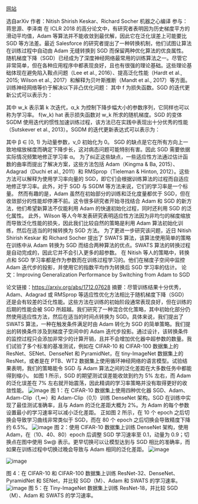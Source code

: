 [网站](https://mbd.baidu.com/newspage/data/landingsuper?context=%7B"nid"%3A"news_10049770018685133327"%7D&n_type=0&p_from=1)

选自arXiv
作者：Nitish Shirish Keskar、Richard Socher
机器之心编译
参与：蒋思源、李泽南
在 ICLR 2018 的高分论文中，有研究者表明因为历史梯度平方的滑动平均值，Adam 等算法并不能收敛到最优解，因此它在泛化误差上可能要比 SGD 等方法差。最近 Salesforce 的研究者提出了一种转换机制，他们试图让算法在训练过程中自动由 Adam 无缝转换到 SGD 而保留两种优化算法的优良属性。
随机梯度下降（SGD）已经成为了深度神经网络最常用的训练算法之一。尽管它非常简单，但在各种应用程序中都表现良好，且也有很强的理论基础。这些理论基础体现在避免陷入鞍点问题（Lee et al., 2016）、提高泛化性能（Hardt et al., 2015; Wilson et al., 2017）和解释为贝叶斯推断（Mandt et al., 2017）等方面。
训练神经网络等价于解决以下非凸优化问题：
其中 f 为损失函数。SGD 的迭代更新公式可以表示为：

其中 w_k 表示第 k 次迭代，α_k 为控制下降步幅大小的参数序列，它同样也可以称为学习率。 f(w_k) hat 表示损失函数对 w_k 所求的随机梯度。SGD 的变体 SGDM 使用迭代的惯性加速训练过程，该方法已在实践中表现出十分优秀的性能（Sutskever et al., 2013）。SGDM 的迭代更新表达式可以表示为：

其中 β ∈ [0, 1) 为动量参数，v_0 初始化为 0。
SGD 的缺点是它在所有方向上一致地缩放梯度而确定下降步长，这对病态问题可能特别有害。因此 SGD 需要依据实际情况频繁地修正学习率 α。
为了纠正这些缺点，一些适应性方法通过估计函数的曲率而提出了解决方案，这些方法包括 Adam（Kingma &amp; Ba, 2015）、Adagrad（Duchi et al., 2011）和 RMSprop（Tieleman &amp; Hinton, 2012）。这些方法可以解释为使用学习率向量的 SGD，即它们会根据训练算法的过程而自适应地修正学习率。此外，对于 SGD 与 SGDM 等方法来说，它们的学习率是一个标量。
然而有趣的是，Adam 虽然在初始部分的训练和泛化度量都优于 SGD，但在收敛部分的性能却停滞不前。这令很多研究者开始寻找结合 Adam 和 SGD 的新方法，他们希望新算法不仅能利用 Adam 的快速初始化过程，同时还利用 SGD 的泛化属性。
此外，Wilson 等人今年发表研究表明适应性方法因为非均匀的梯度缩放而导致泛化性能的损失，因此我们比较自然的策略是利用 Adam 算法初始化训练，然后在适当的时候转换为 SGD 方法。
为了更进一步研究该问题，近日 Nitish Shirish Keskar 和 Richard Socher 提出了 SWATS 算法，该算法使用简单的策略在训练中从 Adam 转换为 SGD 而结合两种算法的优点。SWATS 算法的转换过程是自动完成的，因此它并不会引入更多的超参数。
在 Nitish 等人的策略中，转换点和 SGD 学习率都是作为参数而在训练过程学习的。他们在梯度子空间中监控 Adam 迭代步的投影，并使用它的指数平均作为转换后 SGD 学习率的估计。
论文：Improving Generalization Performance by Switching from Adam to SGD

论文链接：https://arxiv.org/abs/1712.07628
摘要：尽管训练结果十分优秀，Adam、Adagrad 或 RMSprop 等适应性优化方法相比于随机梯度下降（SGD）还是会有较差的泛化性能。这些方法在训练的初始阶段通常表现良好，但在训练的后期的性能会被 SGD 所超越。我们研究了一种混合优化策略，其中初始化部分仍然使用适应性方法，然后在适当的时间点转换为 SGD。具体来说，我们提出了 SWATS 算法，一种在触发条件满足时由 Adam 转化为 SGD 的简单策略。我们提出的转换条件涉及到梯度子空间中的 Adam 迭代步投影。通过设计，该转换条件的监控过程只会添加非常少的计算开销，且并不会增加优化器中超参数的数量。我们试验了多个标准的基准测试，例如在 CIFAR-10 和 CIFAR-100 数据集上的 ResNet、SENet、DenseNet 和 PyramidNet，在 tiny-ImageNet 数据集上的 ResNet，或者是在 PTB、WT2 数据集上使用循环神经网络的语言模型。试验结果表明，我们的策略能令 SGD 与 Adam 算法之间的泛化差距在大多数任务中都能得到缩小。
如图 1 所示，SGD 的期望测试误差能收敛到约为 5% 左右，而 Adam 的泛化误差在 7% 左右就开始震荡，因此精调的学习率策略并没有取得更好的收敛性能。
![image](https://ss2.baidu.com/6ONYsjip0QIZ8tyhnq/it/u=2252143682,1082031211&fm=173&s=25BCEC3249C6CECE56C188D0000050B3&w=640&h=558&img.JPEG)
图 1：在 CIFAR-10 数据集上使用四种优化器 SGD、Adam、Adam-Clip（1,∞）和 Adam-Clip（0,1）训练 DenseNet 架构。SGD 在训练中实现了最佳测试准确率，且与 Adam 的泛化差距大概为 2%。为 Adam 的每个参数设置最小的学习速率可以减小泛化差距。
正如图 2 所示，在 10 个 epoch 之后切换会导致学习曲线非常类似于 SGD，而在 80 个 epoch 之后切换会导致精度下降约 6.5%。
![image](https://ss0.baidu.com/6ONWsjip0QIZ8tyhnq/it/u=2048163045,1575938519&fm=173&s=68C7E81251C7FEEF62F1DDDD030090A1&w=640&h=615&img.JPEG)
图 2：使用 CIFAR-10 数据集上训练 DenseNet 架构，使用 Adam，在（10、40、80）epoch 后调整 SGD 学习速率至 0.1，动量为 0.9；切换点在图中使用 Sw@ 表示。更早切换可以让模型达到与 SGD 相比的准确率，而如果在训练过程中切换过晚会导致与 Adam 相同的泛化差距。
![image](https://ss2.baidu.com/6ONYsjip0QIZ8tyhnq/it/u=1084124060,2470841666&fm=173&s=E900F41A09AFD0CA40501CDA000080B2&w=591&h=905&img.JPEG)

![image](https://ss0.baidu.com/6ONWsjip0QIZ8tyhnq/it/u=1554739986,3318555428&fm=173&s=011AE832D9CE5CCA5AE571DB0000E0B1&w=640&h=403&img.JPEG)

图 4：在 CIFAR-10 和 CIFAR-100 数据集上训练 ResNet-32、DenseNet、PyramidNet 和 SENet，并比较 SGD（M）、Adam 和 SWATS 的学习速率。
![image](https://ss1.baidu.com/6ONXsjip0QIZ8tyhnq/it/u=1525068649,3589909919&fm=173&s=05B2EC32498FECCA487C01DB0000C0B2&w=640&h=619&img.JPEG)
图 5：在 Tiny-ImageNet 数据集上训练 ResNet-18，并比较 SGD（M）、Adam 和 SWATS 的学习速率。